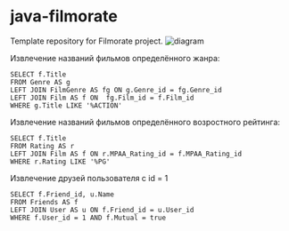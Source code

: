 # java-filmorate
Template repository for Filmorate project.
![diagram](https://user-images.githubusercontent.com/105507007/205176235-884077d8-68fd-410f-9697-e9659ced57f1.png)

Извлечение названий фильмов определённого жанра:
```
SELECT f.Title
FROM Genre AS g
LEFT JOIN FilmGenre AS fg ON g.Genre_id = fg.Genre_id
LEFT JOIN Film AS f ON  fg.Film_id = f.Film_id
WHERE g.Title LIKE '%ACTION'
```

Извлечение названий фильмов определённого возростного рейтинга:
```
SELECT f.Title
FROM Rating AS r
LEFT JOIN Film AS f ON r.MPAA_Rating_id = f.MPAA_Rating_id
WHERE r.Rating LIKE '%PG'
```

Извлечение друзей пользователя c id = 1
```
SELECT f.Friend_id, u.Name
FROM Friends AS f
LEFT JOIN User AS u ON f.Friend_id = u.User_id
WHERE f.User_id = 1 AND f.Mutual = true
```
